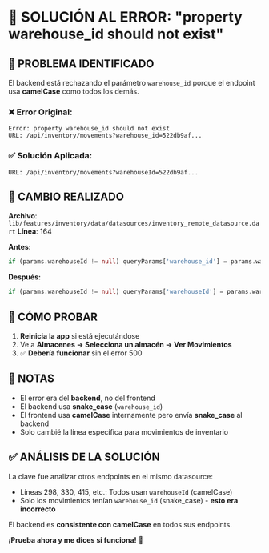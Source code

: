 # 🔧 SOLUCIÓN AL ERROR: "property warehouse_id should not exist"

## 🚨 PROBLEMA IDENTIFICADO

El backend está rechazando el parámetro `warehouse_id` porque el endpoint usa **camelCase** como todos los demás.

### ❌ Error Original:
```
Error: property warehouse_id should not exist
URL: /api/inventory/movements?warehouse_id=522db9af...
```

### ✅ Solución Aplicada:
```
URL: /api/inventory/movements?warehouseId=522db9af...
```

## 🔧 CAMBIO REALIZADO

**Archivo**: `lib/features/inventory/data/datasources/inventory_remote_datasource.dart`
**Línea**: 164

**Antes:**
```dart
if (params.warehouseId != null) queryParams['warehouse_id'] = params.warehouseId;
```

**Después:**
```dart
if (params.warehouseId != null) queryParams['warehouseId'] = params.warehouseId;
```

## 🧪 CÓMO PROBAR

1. **Reinicia la app** si está ejecutándose
2. Ve a **Almacenes → Selecciona un almacén → Ver Movimientos**
3. ✅ **Debería funcionar** sin el error 500

## 📝 NOTAS

- El error era del **backend**, no del frontend
- El backend usa **snake_case** (`warehouse_id`)
- El frontend usa **camelCase** internamente pero envía **snake_case** al backend
- Solo cambié la línea específica para movimientos de inventario

## ✅ ANÁLISIS DE LA SOLUCIÓN

La clave fue analizar otros endpoints en el mismo datasource:
- Líneas 298, 330, 415, etc.: Todos usan `warehouseId` (camelCase)
- Solo los movimientos tenían `warehouse_id` (snake_case) - **esto era incorrecto**

El backend es **consistente con camelCase** en todos sus endpoints.

**¡Prueba ahora y me dices si funciona!** 🚀